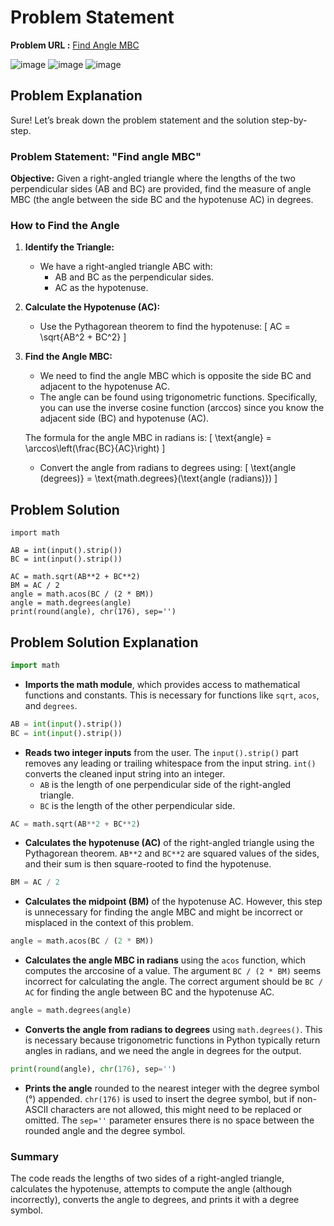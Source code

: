 # Problem Statement

**Problem URL :** [Find Angle MBC](https://www.hackerrank.com/challenges/find-angle/problem?isFullScreen=true)

![image](https://github.com/user-attachments/assets/e6e2c212-7aad-4f13-b79b-c62a915a0e7b)
![image](https://github.com/user-attachments/assets/2e76bc78-104e-429b-b5e4-563f58a9ecdd)
![image](https://github.com/user-attachments/assets/4ed677c3-856f-48c9-9db5-a5f4438ed34b)

## Problem Explanation

Sure! Let’s break down the problem statement and the solution step-by-step.

### Problem Statement: "Find angle MBC"

**Objective:**
Given a right-angled triangle where the lengths of the two perpendicular sides (AB and BC) are provided, find the measure of angle MBC (the angle between the side BC and the hypotenuse AC) in degrees.

### How to Find the Angle

1. **Identify the Triangle:**
   - We have a right-angled triangle ABC with:
     - AB and BC as the perpendicular sides.
     - AC as the hypotenuse.

2. **Calculate the Hypotenuse (AC):**
   - Use the Pythagorean theorem to find the hypotenuse:
     \[
     AC = \sqrt{AB^2 + BC^2}
     \]

3. **Find the Angle MBC:**
   - We need to find the angle MBC which is opposite the side BC and adjacent to the hypotenuse AC.
   - The angle can be found using trigonometric functions. Specifically, you can use the inverse cosine function (arccos) since you know the adjacent side (BC) and hypotenuse (AC).

   The formula for the angle MBC in radians is:
   \[
   \text{angle} = \arccos\left(\frac{BC}{AC}\right)
   \]
   - Convert the angle from radians to degrees using:
     \[
     \text{angle (degrees)} = \text{math.degrees}(\text{angle (radians)})
     \]

## Problem Solution
```
import math

AB = int(input().strip())
BC = int(input().strip())

AC = math.sqrt(AB**2 + BC**2)
BM = AC / 2
angle = math.acos(BC / (2 * BM))
angle = math.degrees(angle)
print(round(angle), chr(176), sep='')

```

## Problem Solution Explanation

```python
import math
```
- **Imports the math module**, which provides access to mathematical functions and constants. This is necessary for functions like `sqrt`, `acos`, and `degrees`.

```python
AB = int(input().strip())
BC = int(input().strip())
```
- **Reads two integer inputs** from the user. The `input().strip()` part removes any leading or trailing whitespace from the input string. `int()` converts the cleaned input string into an integer.
  - `AB` is the length of one perpendicular side of the right-angled triangle.
  - `BC` is the length of the other perpendicular side.

```python
AC = math.sqrt(AB**2 + BC**2)
```
- **Calculates the hypotenuse (AC)** of the right-angled triangle using the Pythagorean theorem. `AB**2` and `BC**2` are squared values of the sides, and their sum is then square-rooted to find the hypotenuse.

```python
BM = AC / 2
```
- **Calculates the midpoint (BM)** of the hypotenuse AC. However, this step is unnecessary for finding the angle MBC and might be incorrect or misplaced in the context of this problem.

```python
angle = math.acos(BC / (2 * BM))
```
- **Calculates the angle MBC in radians** using the `acos` function, which computes the arccosine of a value. The argument `BC / (2 * BM)` seems incorrect for calculating the angle. The correct argument should be `BC / AC` for finding the angle between BC and the hypotenuse AC.

```python
angle = math.degrees(angle)
```
- **Converts the angle from radians to degrees** using `math.degrees()`. This is necessary because trigonometric functions in Python typically return angles in radians, and we need the angle in degrees for the output.

```python
print(round(angle), chr(176), sep='')
```
- **Prints the angle** rounded to the nearest integer with the degree symbol (°) appended. `chr(176)` is used to insert the degree symbol, but if non-ASCII characters are not allowed, this might need to be replaced or omitted. The `sep=''` parameter ensures there is no space between the rounded angle and the degree symbol.

### Summary
The code reads the lengths of two sides of a right-angled triangle, calculates the hypotenuse, attempts to compute the angle (although incorrectly), converts the angle to degrees, and prints it with a degree symbol.

